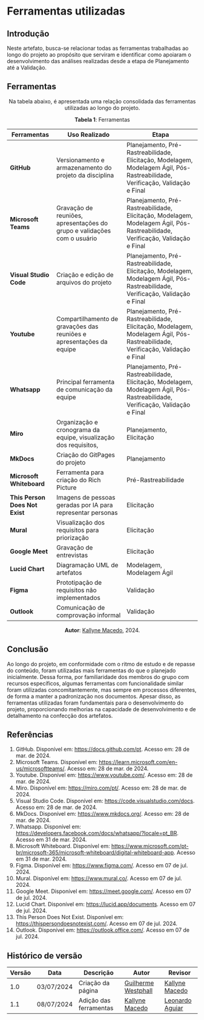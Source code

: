 # Ferramentas utilizadas

## Introdução
Neste artefato, busca-se relacionar todas as ferramentas trabalhadas ao longo do projeto ao propósito que serviram e identificar como apoiaram o desenvolvimento das análises realizadas desde a etapa de Planejamento até a Validação.

## Ferramentas

<center>

Na tabela abaixo, é apresentada uma relação consolidada das ferramentas utilizadas ao longo do projeto. 

**Tabela 1**: Ferramentas

| Ferramentas                    | Uso Realizado                                                           | Etapa                                                                                                                         |
|--------------------------------|-------------------------------------------------------------------------|-------------------------------------------------------------------------------------------------------------------------------|
| **GitHub**                     | Versionamento e armazenamento do projeto da disciplina                  | Planejamento, Pré-Rastreabilidade, Elicitação, Modelagem, Modelagem Ágil, Pós-Rastreabilidade, Verificação, Validação e Final |
| **Microsoft Teams**            | Gravação de reuniões, apresentações do grupo e validações com o usuário | Planejamento, Pré-Rastreabilidade, Elicitação, Modelagem, Modelagem Ágil, Pós-Rastreabilidade, Verificação, Validação e Final |
| **Visual Studio Code**         | Criação e edição de arquivos do projeto                                 | Planejamento, Pré-Rastreabilidade, Elicitação, Modelagem, Modelagem Ágil, Pós-Rastreabilidade, Verificação, Validação e Final |
| **Youtube**                    | Compartilhamento de gravações das reuniões e apresentações da equipe    | Planejamento, Pré-Rastreabilidade, Elicitação, Modelagem, Modelagem Ágil, Pós-Rastreabilidade, Verificação, Validação e Final |
| **Whatsapp**                   | Principal ferramenta de comunicação da equipe                           | Planejamento, Pré-Rastreabilidade, Elicitação, Modelagem, Modelagem Ágil, Pós-Rastreabilidade, Verificação, Validação e Final |
| **Miro**                       | Organização e cronograma da equipe, visualização dos requisitos,        | Planejamento, Elicitação                                                                                                      |
| **MkDocs**                     | Criação do GitPages do projeto                                          | Planejamento                                                                                                                  |
| **Microsoft Whiteboard**       | Ferramenta para criação do Rich Picture                                 | Pré-Rastreabilidade                                                                                                           |
| **This Person Does Not Exist** | Imagens de pessoas geradas por IA para representar personas             | Elicitação                                                                                                                    |
| **Mural**                      | Visualização dos requisitos para priorização                            | Elicitação                                                                                                                    |
| **Google Meet**                | Gravação de entrevistas                                                 | Elicitação                                                                                                                    |
| **Lucid Chart**                | Diagramação UML de artefatos                                            | Modelagem, Modelagem Ágil                                                                                                     |
| **Figma**                      | Prototipação de requisitos não implementados                            | Validação                                                                                                                     |
| **Outlook**                    | Comunicação de comprovação informal                                     | Validação                                                                                                                     |

**Autor**: [Kallyne Macedo](http://github.com/kalipassos), 2024.

</center>

## Conclusão

Ao longo do projeto, em conformidade com o ritmo de estudo e de repasse do conteúdo, foram utilizadas mais ferramentas do que o planejado inicialmente. Dessa forma, por familiaridade dos membros do grupo com recursos específicos, algumas ferramentas com funcionalidade similar foram utilizadas concomitantemente, mas sempre em processos diferentes, de forma a manter a padronização nos documentos. Apesar disso, as ferramentas utilizadas foram fundamentais para o desenvolvimento do projeto, proporcionando melhorias na capacidade de desenvolvimento e de detalhamento na confecção dos artefatos.


## Referências

1. GitHub. Disponível em: https://docs.github.com/pt. Acesso em: 28 de mar. de 2024.
2. Microsoft Teams. Disponível em: https://learn.microsoft.com/en-us/microsoftteams/. Acesso em: 28 de mar. de 2024.
3. Youtube. Disponível em: https://www.youtube.com/. Acesso em: 28 de mar. de 2024.
4. Miro. Disponível em: https://miro.com/pt/. Acesso em: 28 de mar. de 2024.
5. Visual Studio Code. Disponível em: https://code.visualstudio.com/docs. Acesso em: 28 de mar. de 2024.
6. MkDocs. Disponível em: https://www.mkdocs.org/. Acesso em: 28 de mar. de 2024.
7. Whatsapp. Disponível em: https://developers.facebook.com/docs/whatsapp/?locale=pt_BR. Acesso em 31 de mar. 2024.
8. Microsoft Whiteboard. Disponível em: https://www.microsoft.com/pt-br/microsoft-365/microsoft-whiteboard/digital-whiteboard-app. Acesso em 31 de mar. 2024.
9. Figma. Disponível em: https://www.figma.com/. Acesso em 07 de jul. 2024.
10. Mural. Disponível em: https://www.mural.co/. Acesso em 07 de jul. 2024.
11. Google Meet. Disponível em: https://meet.google.com/. Acesso em 07 de jul. 2024.
12. Lucid Chart. Disponível em: https://lucid.app/documents. Acesso em 07 de jul. 2024.
13. This Person Does Not Exist. Disponível em: https://thispersondoesnotexist.com/. Acesso em 07 de jul. 2024.
14. Outlook. Disponível em: https://outlook.office.com/. Acesso em 07 de jul. 2024.



## Histórico de versão

| Versão | Data       | Descrição              | Autor                                           | Revisor                                          |
|--------|------------|------------------------|-------------------------------------------------|--------------------------------------------------|
| 1.0    | 03/07/2024 | Criação da página      | [Guilherme Westphall](https://github.com/west7) | [Kallyne Macedo](http://github.com/kalipassos)   |
| 1.1    | 08/07/2024 | Adição das ferramentas | [Kallyne Macedo](http://github.com/kalipassos)  | [Leonardo Aguiar](https://github.com/Leonardo0o) |
